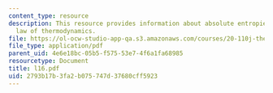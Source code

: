 ```yaml
---
content_type: resource
description: This resource provides information about absolute entropies and third
  law of thermodynamics.
file: https://ol-ocw-studio-app-qa.s3.amazonaws.com/courses/20-110j-thermodynamics-of-biomolecular-systems-fall-2005/2793b17b3fa2b075747d37680cff5923_l16.pdf
file_type: application/pdf
parent_uid: 4e6e18bc-05b5-f575-53e7-4f6a1fa68985
resourcetype: Document
title: l16.pdf
uid: 2793b17b-3fa2-b075-747d-37680cff5923
---
```

